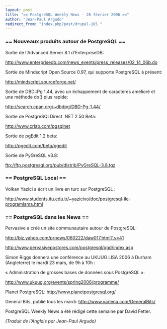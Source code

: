 ```yaml
---
layout: post
title: "== PostgreSQL Weekly News - 26 février 2006 =="
author: "Jean-Paul Argudo"
redirect_from: "index.php?post/drupal-165 "
---
```




<h3>== Nouveaux produits autour de PostgreSQL ==</h3>

<p>

Sortie de l'Advanced Server 8.1 d'EnterpriseDB:

<a href="http://www.enterprisedb.com/news_events/press_releases/02_14_06b.do" target="_blank">http://www.enterprisedb.com/news_events/press_releases/02_14_06b.do</a>

</p>

<p>

Sortie de Mindscript Open Source 0.97, qui supporte PostgreSQL à présent:

<a href="http://mindscript.sourceforge.net/" target="_blank">http://mindscript.sourceforge.net/</a>

</p>

<p>

Sortie de DBD::Pg 1.44, avec un échappement de caractères amélioré et une méthode do() plus rapide:

<a href="http://search.cpan.org/%7Edbdpg/DBD-Pg-1.44/" target="_blank">http://search.cpan.org/~dbdpg/DBD-Pg-1.44/</a>

</p>

<p>

Sortie de PostgreSQLDirect .NET 2.50 Beta:

<a href="http://www.crlab.com/pgsqlnet" target="_blank">http://www.crlab.com/pgsqlnet</a>

</p>

<p>

Sortie de pgEdit 1.2 beta:

<a href="http://pgedit.com/beta/pgedit" target="_blank">http://pgedit.com/beta/pgedit</a>

</p>

<p>

Sortie de PyGreSQL v3.8:

<a href="ftp://ftp.postgresql.org/pub/distrib/PyGreSQL-3.8.tgz" target="_blank">ftp://ftp.postgresql.org/pub/distrib/PyGreSQL-3.8.tgz</a>

</p>

<h3>== PostgreSQL Local ==</h3>

<p>

Volkan Yazici a écrit un livre en turc sur PostgreSQL&nbsp;:

<a href="http://www.students.itu.edu.tr/%7Eyazicivo/doc/postgresql-ile-programlama.html" target="_blank">http://www.students.itu.edu.tr/~yazicivo/doc/postgresql-ile-programlama.html</a>

</p>

<h3>== PostgreSQL dans les News ==</h3>

<p>

Pervasive a créé un site communautaire autour de PostgreSQL:

<a href="http://biz.yahoo.com/prnews/060222/daw017.html?.v=41" target="_blank">http://biz.yahoo.com/prnews/060222/daw017.html?.v=41</a>

<a href="http://www.pervasivepostgres.com/postgresql/pgd/index.asp" target="_blank">http://www.pervasivepostgres.com/postgresql/pgd/index.asp</a>

</p>

<p>

Simon Riggs donnera une conférence au UKUUG LISA 2006 à Durham (Angleterre) le mardi 23 mars, de 9h à 10h&nbsp;:

«&nbsp;Administration de grosses bases de données sous PostgreSQL&nbsp;»:

<a href="http://www.ukuug.org/events/spring2006/programme/" target="_blank">http://www.ukuug.org/events/spring2006/programme/</a>

</p>

<p>

Planet PostgreSQL: <a href="http://www.planetpostgresql.org/" target="_blank">http://www.planetpostgresql.org/</a>

</p>

<p>

General Bits, publié tous les mardi: <a href="http://www.varlena.com/GeneralBits/" target="_blank">http://www.varlena.com/GeneralBits/</a>

</p>

<p>

PostgreSQL Weekly News a été rédigé cette semaine par David Fetter.

<em>(Traduit de l'Anglais par Jean-Paul Argudo)</em>

</p>